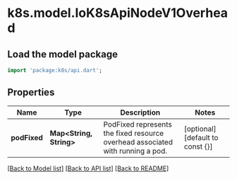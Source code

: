 # k8s.model.IoK8sApiNodeV1Overhead

## Load the model package
```dart
import 'package:k8s/api.dart';
```

## Properties
Name | Type | Description | Notes
------------ | ------------- | ------------- | -------------
**podFixed** | **Map<String, String>** | PodFixed represents the fixed resource overhead associated with running a pod. | [optional] [default to const {}]

[[Back to Model list]](../README.md#documentation-for-models) [[Back to API list]](../README.md#documentation-for-api-endpoints) [[Back to README]](../README.md)


